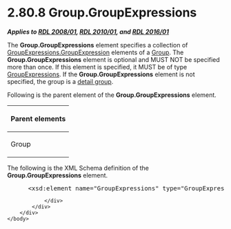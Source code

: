 <html dir="LTR" xmlns:mshelp="http://msdn.microsoft.com/mshelp" xmlns:ddue="http://ddue.schemas.microsoft.com/authoring/2003/5" xmlns:xlink="http://www.w3.org/1999/xlink" xmlns:tool="http://www.microsoft.com/tooltip">
    <head>
        <meta http-equiv="Content-Type" content="text/html; CHARSET=utf-8"></meta>
        <meta name="save" content="history"></meta>
        <title>2.80.8 Group.GroupExpressions</title>
        <xml>
            <mshelp:toctitle title="2.80.8 Group.GroupExpressions"></mshelp:toctitle>
            <mshelp:rltitle title="[MS-RDL]: Group.GroupExpressions"></mshelp:rltitle>
            <mshelp:keyword index="A" term="ca135130-df86-43e2-9b59-c78e84e051c2"></mshelp:keyword>
            <mshelp:attr name="DCSext.ContentType" value="open specification"></mshelp:attr>
            <mshelp:attr name="AssetID" value="ca135130-df86-43e2-9b59-c78e84e051c2"></mshelp:attr>
            <mshelp:attr name="TopicType" value="kbRef"></mshelp:attr>
            <mshelp:attr name="DCSext.Title" value="[MS-RDL]: Group.GroupExpressions" />
        </xml>
    </head>
    <body>
        <div id="header">
            <h1 class="heading">2.80.8 Group.GroupExpressions</h1>
        </div>
        <div id="mainSection">
            <div id="mainBody">
                <div id="allHistory" class="saveHistory"></div>
                <div id="sectionSection0" class="section" name="collapseableSection">
                    

<p><b><i>Applies to </i></b><a href="1e855f94-4617-47e4-b89e-0856c6cb420f.md"><b><i>RDL 2008/01</i></b></a><b><i>,
</i></b><a href="3428e690-a348-4ec7-8a6a-8efb42d2cdee.md"><b><i>RDL 2010/01</i></b></a><b><i>,
and </i></b><a href="52ce3983-2bfc-4e72-9359-42aaf5fe4509.md"><b><i>RDL 2016/01</i></b></a></p>

<p>The <b>Group.GroupExpressions</b> element specifies a
collection of <a href="ce9ab038-c7b6-4ac1-ba9e-faa3a2657eb7.md">GroupExpressions.GroupExpression</a>
elements of a <a href="dbfff811-1be7-4e8b-a5d2-6cc522317fbe.md">Group</a>.
The <b>Group.GroupExpressions</b> element is optional and MUST NOT be specified
more than once. If this element is specified, it MUST be of type <a href="81754d26-7dbd-4449-ac41-629f9a8d0feb.md">GroupExpressions</a>. If the <b>Group.GroupExpressions</b>
element is not specified, the group is a <a href="b2482b3f-74ab-4ca8-a9e5-c07955011743.md#gt_e6e777c9-c361-4606-b473-c8dd8fddf3b8">detail group</a>.</p>

<p>Following is the parent element of the <b>Group.GroupExpressions</b>
element.</p>

<table>
 <thead>
  <tr>
   <th>
   <p>Parent elements</p>
   </th>
  </tr>
 </thead>
 <tr>
  <td>
  <p>Group</p>
  </td>
 </tr>
</table>

<p>The following is the XML Schema definition of the <b>Group.GroupExpressions</b>
element.</p>

<dl>
<dd>
<div><pre> &lt;xsd:element name=&quot;GroupExpressions&quot; type=&quot;GroupExpressionsType&quot; minOccurs=&quot;0&quot; /&gt;
</pre></div>
</dd></dl>


                </div>
            </div>
        </div>
    </body>
</html>